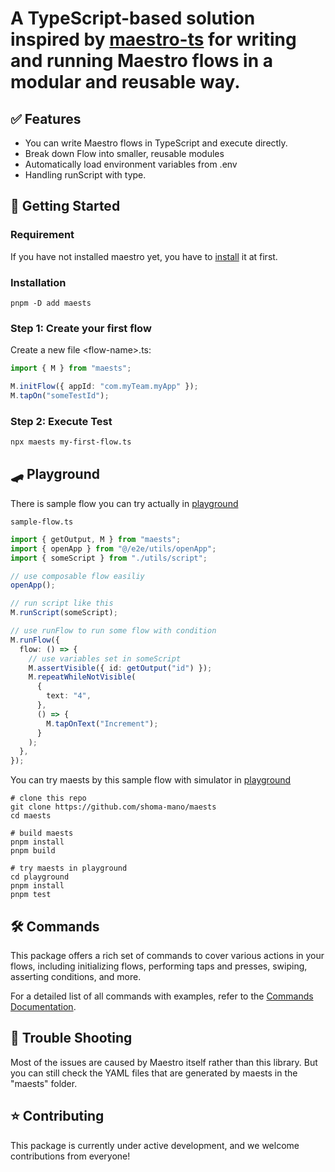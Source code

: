 # A TypeScript-based solution inspired by [maestro-ts](https://github.com/johkade/maestro-ts) for writing and running Maestro flows in a modular and reusable way.

## ✅ Features

- You can write Maestro flows in TypeScript and execute directly.
- Break down Flow into smaller, reusable modules
- Automatically load environment variables from .env
- Handling runScript with type.

## 🚀 Getting Started

### Requirement

If you have not installed maestro yet, you have to [install](https://maestro.mobile.dev/getting-started/installing-maestro) it at first.

### Installation

```sh:
pnpm -D add maests
```

### Step 1: Create your first flow

Create a new file \<flow-name>.ts:

```typescript
import { M } from "maests";

M.initFlow({ appId: "com.myTeam.myApp" });
M.tapOn("someTestId");
```

### Step 2: Execute Test

```sh
npx maests my-first-flow.ts
```

## 🛹 Playground

There is sample flow you can try actually in [playground](playground)

`sample-flow.ts`

```typescript
import { getOutput, M } from "maests";
import { openApp } from "@/e2e/utils/openApp";
import { someScript } from "./utils/script";

// use composable flow easiliy
openApp();

// run script like this
M.runScript(someScript);

// use runFlow to run some flow with condition
M.runFlow({
  flow: () => {
    // use variables set in someScript
    M.assertVisible({ id: getOutput("id") });
    M.repeatWhileNotVisible(
      {
        text: "4",
      },
      () => {
        M.tapOnText("Increment");
      }
    );
  },
});
```

You can try maests by this sample flow with simulator in [playground](playground)

```shell
# clone this repo
git clone https://github.com/shoma-mano/maests
cd maests

# build maests
pnpm install
pnpm build

# try maests in playground
cd playground
pnpm install
pnpm test
```

## 🛠️ Commands

This package offers a rich set of commands to cover various actions in your flows, including initializing flows, performing taps and presses, swiping, asserting conditions, and more.

For a detailed list of all commands with examples, refer to the [Commands Documentation](./commands.md).

## 🚨 Trouble Shooting

Most of the issues are caused by Maestro itself rather than this library. But you can still check the YAML files that are generated by maests in the "maests" folder.

## ⭐️ Contributing

This package is currently under active development, and we welcome contributions from everyone!
